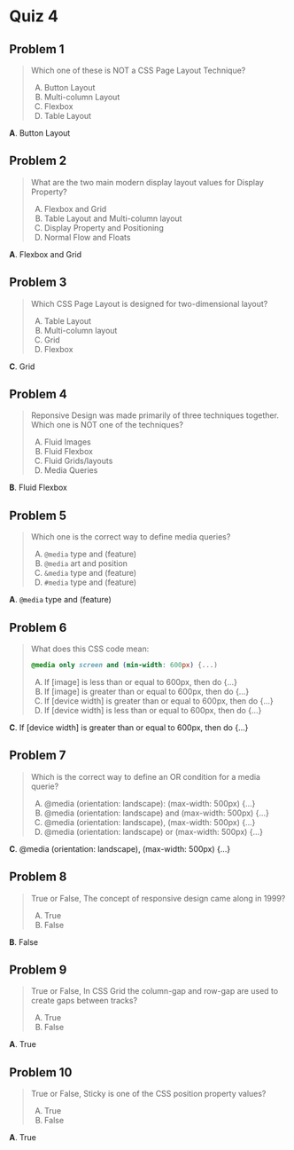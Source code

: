 <style type="text/css">ol { list-style-type: upper-alpha; }</style>

# Quiz 4

## Problem 1

> Which one of these is NOT a CSS Page Layout Technique?
>
> 1. Button Layout
> 2. Multi-column Layout
> 3. Flexbox
> 4. Table Layout

**A**. Button Layout

## Problem 2

> What are the two main modern display layout values for Display Property?
>
> 1. Flexbox and Grid
> 2. Table Layout and Multi-column layout
> 3. Display Property and Positioning
> 4. Normal Flow and Floats

**A**. Flexbox and Grid

## Problem 3

> Which CSS Page Layout is designed for two-dimensional layout?
>
> 1. Table Layout
> 2. Multi-column layout
> 3. Grid
> 4. Flexbox

**C**. Grid

## Problem 4

> Reponsive Design was made primarily of three techniques together. Which one is
  NOT one of the techniques?
>
> 1. Fluid Images
> 2. Fluid Flexbox
> 3. Fluid Grids/layouts
> 4. Media Queries

**B**. Fluid Flexbox

## Problem 5

> Which one is the correct way to define media queries?
>
> 1. `@media` type and (feature)
> 2. `@media` art and position
> 3. `&media` type and (feature)
> 4. `#media` type and (feature)

**A**. `@media` type and (feature)

## Problem 6

> What does this CSS code mean:
>
> ```css
> @media only screen and (min-width: 600px) {...)
> ```
>
> 1. If [image] is less than or equal to 600px, then do {…}
> 2. If [image] is greater than or equal to 600px, then do {…}
> 3. If [device width] is greater than or equal to 600px, then do {…}
> 4. If [device width] is less than or equal to 600px, then do {…}

**C**. If [device width] is greater than or equal to 600px, then do {…}

## Problem 7

> Which is the correct way to define an OR condition for a media querie?
>
> 1. @media (orientation: landscape): (max-width: 500px) {...}
> 2. @media (orientation: landscape) and (max-width: 500px) {...}
> 3. @media (orientation: landscape), (max-width: 500px) {...}
> 4. @media (orientation: landscape) or (max-width: 500px) {...}

**C**. @media (orientation: landscape), (max-width: 500px) {...}

## Problem 8

> True or False, The concept of responsive design came along in 1999?
>
> 1. True
> 2. False

**B**. False

## Problem 9

> True or False, In CSS Grid the column-gap and row-gap are used to create gaps
  between tracks?
>
> 1. True
> 2. False

**A**. True

## Problem 10

> True or False, Sticky is one of the CSS position property values?
>
> 1. True
> 2. False

**A**. True
